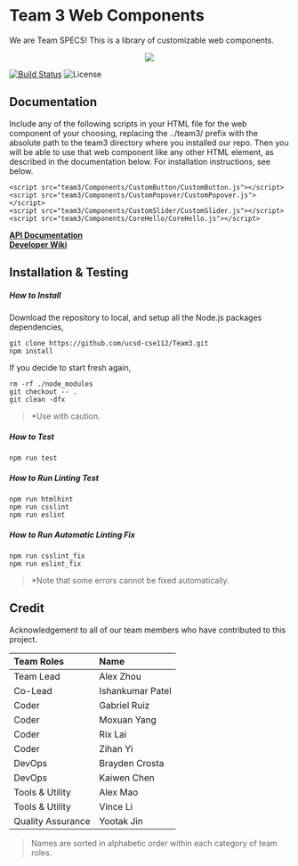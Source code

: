 # Team 3 Web Components

We are Team SPECS! This is a library of customizable web components.

<div style="text-align: center">
<img src="https://raw.githubusercontent.com/ucsd-cse112/team3/master/logo.png?token=AGLD5CNAALYDOZCKXNB7GHK475PVW"/>
</div>

[![Build Status](https://travis-ci.com/ucsd-cse112/team3.svg?token=N7quhPzu2SUwxwSC1Q4R&branch=master)](https://travis-ci.com/ucsd-cse112/team3)
![License](https://img.shields.io/badge/License-MIT-yellow.svg)

## Documentation

Include any of the following scripts in your HTML file for the web component of your choosing, replacing the ../team3/ prefix with the absolute path to the team3 directory where you installed our repo. Then you will be able to use that web component like any other HTML element, as described in the documentation below. For installation instructions, see below.
```
<script src="team3/Components/CustomButton/CustomButton.js"></script>
<script src="team3/Components/CustomPopover/CustomPopover.js"></script>
<script src="team3/Components/CustomSlider/CustomSlider.js"></script>
<script src="team3/Components/CoreHello/CoreHello.js"></script>
```
[**API Documentation**](https://ucsd-cse112.github.io/team3/) <br/>
[**Developer Wiki**](https://github.com/ucsd-cse112/team3/wiki)

## Installation & Testing

##### How to Install
Download the repository to local, and setup all the Node.js packages dependencies,
```
git clone https://github.com/ucsd-cse112/Team3.git
npm install
```
If you decide to start fresh again,
```
rm -rf ./node_modules
git checkout -- .
git clean -dfx
```
> *Use with caution.

##### How to Test
```
npm run test
```

##### How to Run Linting Test
```
npm run htmlhint
npm run csslint
npm run eslint
```

##### How to Run Automatic Linting Fix
```
npm run csslint_fix
npm run eslint_fix
```
> *Note that some errors cannot be fixed automatically.

## Credit

Acknowledgement to all of our team members who have contributed to this project. 

| Team Roles    | Name              |
|:--------------|:------------------|
| Team Lead     | Alex Zhou         |
| Co-Lead       | Ishankumar Patel  |
| Coder         | Gabriel Ruiz      |
| Coder         | Moxuan Yang       |
| Coder         | Rix Lai           |
| Coder         | Zihan Yi          |
| DevOps        | Brayden Crosta    |
| DevOps        | Kaiwen Chen       |
| Tools & Utility   | Alex Mao      |
| Tools & Utility   | Vince Li      |
| Quality Assurance | Yootak Jin    |
> Names are sorted in alphabetic order within each category of team roles.
